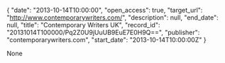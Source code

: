 {
  "date": "2013-10-14T10:00:00", 
  "open_access": true, 
  "target_url": "http://www.contemporarywriters.com/", 
  "description": null, 
  "end_date": null, 
  "title": "Contemporary Writers UK", 
  "record_id": "20131014T100000/Pq2Z0U9jUuUB9EuE7E0H9Q==", 
  "publisher": "contemporarywriters.com", 
  "start_date": "2013-10-14T10:00:00Z"
}

None